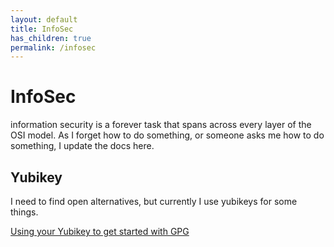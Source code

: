 ```yaml
---
layout: default
title: InfoSec
has_children: true
permalink: /infosec
---
```


# InfoSec
information security is a forever task that spans across every layer of the OSI model. As I forget how to do something, or someone asks me how to do something, I update the docs here.

## Yubikey
I need to find open alternatives, but currently I use yubikeys for some things.

[Using your Yubikey to get started with GPG](https://dev.to/paulmicheli/using-your-yubikey-to-get-started-with-gpg-3h4k)
